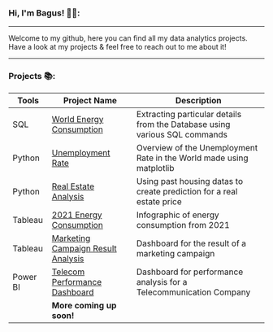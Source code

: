 
### Hi, I'm Bagus! :technologist::

---

Welcome to my github, here you can find all my data analytics projects. Have a look at my projects & feel free to reach out to me about it!

---

### Projects :books::

| Tools | Project Name | Description |
|----|----|----|
| SQL | [World Energy Consumption](https://github.com/bagusw4/Portofolio-Projects/blob/main/energy_consumption_analysis.sql)| Extracting particular details from the Database using various SQL commands |
| Python | [Unemployment Rate](https://github.com/bgswisanggeni/Portofolio-Projects/blob/main/Unemployment%20Rate.ipynb) | Overview of the Unemployment Rate in the World made using matplotlib |
| Python | [Real Estate Analysis](https://github.com/bgswisanggeni/Portofolio-Projects/blob/main/Real%20Estate%20Analysis.ipynb) | Using past housing datas to create prediction for a real estate price |
| Tableau | [2021 Energy Consumption](https://public.tableau.com/app/profile/bagus.wisanggeni/viz/2021EnergyConsumption/Dashboard)| Infographic of energy consumption from 2021 |
| Tableau | [Marketing Campaign Result Analysis](https://public.tableau.com/app/profile/bagus.wisanggeni/viz/MarketingCampaignMaven/FinalDashboard) | Dashboard for the result of a marketing campaign |
| Power BI | [Telecom Performance Dashboard](https://app.powerbi.com/groups/me/reports/f2e8f9ff-48c4-49eb-8337-8cf205a1856c/ReportSection381a47e3b4d017666dd2) | Dashboard for performance analysis for a Telecommunication Company|
|| **More coming up soon!** ||
